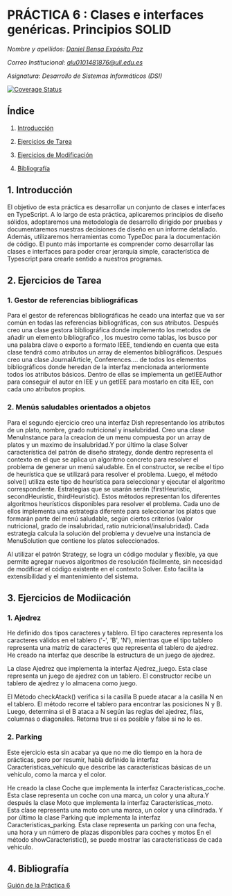 # PRÁCTICA 6 : Clases e interfaces genéricas. Principios SOLID

*Nombre y apellidos: [Daniel Bensa Expósito Paz](https://github.com/Danixps?tab=repositories, "Enlace Github")*

*Correo Institucional: alu0101481876@ull.edu.es*

*Asignatura: Desarrollo de Sistemas Informáticos (DSI)*

[![Coverage Status](https://coveralls.io/repos/github/ULL-ESIT-INF-DSI-2324/ull-esit-inf-dsi-23-24-prct06-generics-solid-Danixps/badge.svg?branch=main)](https://coveralls.io/github/ULL-ESIT-INF-DSI-2324/ull-esit-inf-dsi-23-24-prct06-generics-solid-Danixps?branch=main)

## Índice

1. [Introducción](#id1)

2. [Ejercicios de Tarea](#id2)

3. [Ejercicios de Modificación](#id2)

3. [Bibliografía](#id4)

<div id='id1' />

## 1. Introducción

El objetivo de esta práctica es desarrollar un conjunto de clases e interfaces en TypeScript.  A lo largo de esta práctica, aplicaremos principios de diseño sólidos, adoptaremos una metodología de desarrollo dirigido por pruebas y documentaremos nuestras decisiones de diseño en un informe detallado. Además, utilizaremos herramientas como TypeDoc para la documentación de código. El punto más importante es comprender como desarrollar las clases e interfaces para poder crear jerarquía simple, característica de Typescript para crearle sentido a nuestros programas.
<div id='id2' />

## 2. Ejercicios de Tarea

### 1. Gestor de referencias bibliográficas
Para el gestor de referencas bibliográficas he ceado una interfaz que va ser común en todas las referencias bibliográficas, con sus atributos. Después creo una clase gestora bibliográfica donde implemento los metodos de añadir un elemento bibliografico , los muestro como tablas, los busco por una palabra clave o exporto a formato IEEE, tendiendo en cuenta que esta clase tendrá como atributos un array de elementos bibliográficos. Después creo una clase JournalArticle, Conferences.... de todos los elementos bibliográficos donde heredan de la interfaz mencionada anteriormente todos los atributos básicos. Dentro de ellas se implementa un getIEEAuthor para conseguir el autor en IEE y un getIEE para mostarlo en cita IEE, con cada uno atributos propios.

### 2. Menús saludables orientados a objetos
Para el segundo ejercicio creo una interfaz Dish representando los atributos de un plato, nombre, grado nutricional y insalubridad. Creo una clase MenuInstance para la creacion de un menu compuesta por un array de platos y un maximo de insalubridad.Y por último la clase Solver característica del patrón de diseño strategy, donde dentro representa el contexto en el que se aplica un algoritmo concreto para resolver el problema de generar un menú saludable. En el constructor, se recibe el tipo de heurística que se utilizará para resolver el problema. Luego, el método solve() utiliza este tipo de heurística para seleccionar y ejecutar el algoritmo correspondiente. Estrategias que se usarán serán (firstHeuristic, secondHeuristic, thirdHeuristic). Estos métodos representan los diferentes algoritmos heurísticos disponibles para resolver el problema. Cada uno de ellos implementa una estrategia diferente para seleccionar los platos que formarán parte del menú saludable, según ciertos criterios (valor nutricional, grado de insalubridad, ratio nutricional/insalubridad). Cada estrategia calcula la solución del problema y devuelve una instancia de MenuSolution que contiene los platos seleccionados. 

Al utilizar el patrón Strategy, se logra un código modular y flexible, ya que permite agregar nuevos algoritmos de resolución fácilmente, sin necesidad de modificar el código existente en el contexto Solver. Esto facilita la extensibilidad y el mantenimiento del sistema.


<div id='id3' />

## 3. Ejercicios de Modiicación
### 1. Ajedrez

He definido dos tipos caracteres y tablero. El tipo caracteres representa los caracteres válidos en el tablero ('-', 'B', 'N'), mientras que el tipo tablero representa una matriz de caracteres que representa el tablero de ajedrez. He creado na interfaz que describe la estructura de un juego de ajedrez.

La clase Ajedrez que implementa la interfaz Ajedrez_juego. Esta clase representa un juego de ajedrez con un tablero. El constructor recibe un tablero de ajedrez y lo almacena como juego.

El Método checkAtack() verifica si la casilla B puede atacar a la casilla N en el tablero. El método recorre el tablero para encontrar las posiciones N y B. Luego, determina si el B ataca a N según las reglas del ajedrez, filas, columnas o diagonales. Retorna true si es posible y false si no lo es.

### 2. Parking

Este ejercicio esta sin acabar ya que no me dio tiempo en la hora de prácticas, pero por resumir, había definido la interfaz Caracteristicas_vehiculo que describe las características básicas de un vehículo, como la marca y el color.

He creado la clase Coche que implementa la interfaz Caracteristicas_coche. Esta clase representa un coche con una marca, un color y una altura.Y después la clase Moto que implementa la interfaz Caracteristicas_moto. Esta clase representa una moto con una marca, un color y una cilindrada. Y por último la clase Parking que implementa la interfaz Caracteristicas_parking. Esta clase representa un parking con una fecha, una hora y un número de plazas disponibles para coches y motos En el método showCaracteristic(), se puede mostrar las caracteristicass de cada vehiculo.


<div id='id4' />

## 4. Bibliografía

[Guión de la Práctica 6](https://ull-esit-inf-dsi-2324.github.io/prct06-generics-solid/)